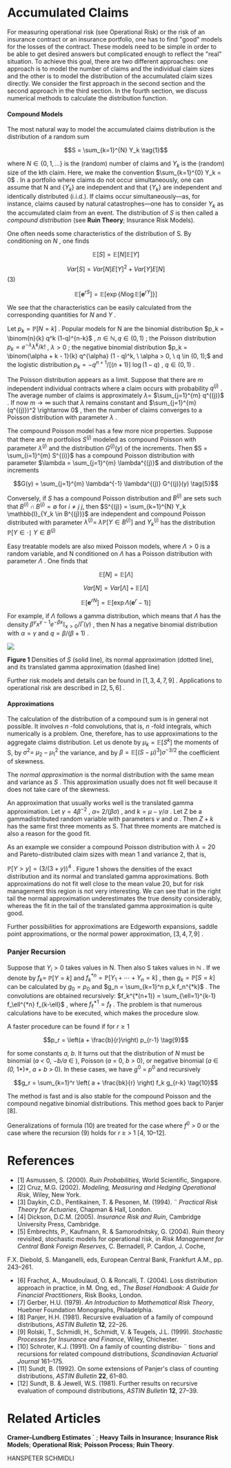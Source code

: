 # **Accumulated Claims**

For measuring operational risk (see Operational Risk) or the risk of an insurance contract or an insurance portfolio, one has to find "good" models for the losses of the contract. These models need to be simple in order to be able to get desired answers but complicated enough to reflect the "real" situation. To achieve this goal, there are two different approaches: one approach is to model the number of claims and the individual claim sizes and the other is to model the distribution of the accumulated claim sizes directly. We consider the first approach in the second section and the second approach in the third section. In the fourth section, we discuss numerical methods to calculate the distribution function.

#### **Compound Models**

The most natural way to model the accumulated claims distribution is the distribution of a random sum

$$S = \sum_{k=1}^{N} Y_k \tag{1}$$

where  $N \in \{0, 1, \ldots\}$  is the (random) number of claims and  $Y_k$  is the (random) size of the kth claim. Here, we make the convention  $\sum_{k=1}^{0} Y_k = 0$ . In a portfolio where claims do not occur simultaneously, one can assume that N and  $\{Y_k\}$  are independent and that  $\{Y_k\}$  are independent and identically distributed (i.i.d.). If claims occur simultaneously—as, for instance, claims caused by natural catastrophes—one has to consider  $Y_k$  as the accumulated claim from an event. The distribution of  $S$  is then called a *compound distribution* (see **Ruin Theory**; Insurance Risk Models).

One often needs some characteristics of the distribution of S. By conditioning on  $N$ , one finds

$$\mathbb{E}[S] = \mathbb{E}[N]\mathbb{E}[Y] \tag{2}$$

$$Var[S] = Var[N]E[Y]^{2} + Var[Y]E[N]$$
(3)

$$\mathbb{E}[\mathbf{e}^{rS}] = \mathbb{E}[\exp\{N \log \mathbb{E}[\mathbf{e}^{rY}]\}] \tag{4}$$

We see that the characteristics can be easily calculated from the corresponding quantities for  $N$  and  $Y$ .

Let  $p_k = \mathbb{P}[N = k]$ . Popular models for N are the binomial distribution  $p_k = \binom{n}{k} q^k (1-q)^{n-k}$ ,  $n \in \mathbb{N}, q \in (0, 1)$ ; the Poisson distribution  $p_k = e^{-\lambda} \lambda^k / k!$ ,  $\lambda > 0$ ; the negative binomial distribution  $p_k = \binom{\alpha + k - 1}{k} q^{\alpha} (1 - q)^k, \ \alpha > 0, \ q \in (0, 1);$ and the logistic distribution  $p_k = -q^{n+1}/[(n+1)]$  $\log(1-q)$ ,  $q \in (0, 1)$ .

The Poisson distribution appears as a limit. Suppose that there are  $m$  independent individual contracts where a claim occurs with probability  $q^{(j)}$ . The average number of claims is approximately  $\lambda =$  $\sum_{j=1}^{m} q^{(j)}$ . If now  $m \to \infty$  such that  $\lambda$  remains constant and  $\sum_{j=1}^{m} (q^{(j)})^2 \rightarrow 0$ , then the number of claims converges to a Poisson distribution with parameter  $\lambda$ .

The compound Poisson model has a few more nice properties. Suppose that there are *m* portfolios  $S^{(j)}$ modeled as compound Poisson with parameter  $\lambda^{(j)}$ and the distribution  $G^{(j)}(y)$  of the increments. Then  $S = \sum_{i=1}^{m} S^{(i)}$  has a compound Poisson distribution with parameter  $\lambda = \sum_{j=1}^{m} \lambda^{(j)}$  and distribution of the increments

$$G(y) = \sum_{j=1}^{m} \lambda^{-1} \lambda^{(j)} G^{(j)}(y) \tag{5}$$

Conversely, if  $S$  has a compound Poisson distribution and  $B^{(j)}$  are sets such that  $B^{(i)} \cap B^{(j)} = \emptyset$  for  $i \neq j$ *j*, then  $S^{(j)} = \sum_{k=1}^{N} Y_k \mathbb{I}_{Y_k \in B^{(j)}}$  are independent and compound Poisson distributed with parameter  $\lambda^{(j)} =$  $\lambda \mathbb{P}[Y \in B^{(j)}]$  and  $Y_k^{(j)}$  has the distribution  $\mathbb{P}[Y \in \cdot \mid$  $Y \in B^{(j)}$ 

Easy treatable models are also mixed Poisson models, where  $\Lambda > 0$  is a random variable, and N conditioned on  $\Lambda$  has a Poisson distribution with parameter  $\Lambda$ . One finds that

$$\mathbb{E}[N] = \mathbb{E}[\Lambda] \tag{6}$$

$$Var[N] = Var[\Lambda] + \mathbb{E}[\Lambda] \tag{7}$$

$$\mathbb{E}[\mathbf{e}^{rN}] = \mathbb{E}[\exp{\Lambda(\mathbf{e}^r - 1)}] \tag{8}$$

For example, if  $\Lambda$  follows a gamma distribution, which means that  $\Lambda$  has the density  $\beta^{\gamma} x^{\gamma-1} e^{-\beta x} \mathbb{I}_{x>0} / \Gamma(\gamma)$ , then N has a negative binomial distribution with  $\alpha = \gamma$  and  $q = \beta/(\beta + 1)$ .

![](_page_1_Figure_1.jpeg)

**Figure 1** Densities of  $S$  (solid line), its normal approximation (dotted line), and its translated gamma approximation (dashed line)

Further risk models and details can be found in  $[1, 3, 4, 7, 9]$ . Applications to operational risk are described in  $[2, 5, 6]$ .

#### Approximations

The calculation of the distribution of a compound sum is in general not possible. It involves  $n$ -fold convolutions, that is,  $n$ -fold integrals, which numerically is a problem. One, therefore, has to use approximations to the aggregate claims distribution. Let us denote by  $\mu_k = \mathbb{E}[S^k]$  the moments of S, by  $\sigma^2 =$  $\mu_2 - \mu_1^2$  the variance, and by  $\beta = \mathbb{E}[(S - \mu)^3] \sigma^{-3/2}$ the coefficient of skewness.

The *normal approximation* is the normal distribution with the same mean and variance as  $S$ . This approximation usually does not fit well because it does not take care of the skewness.

An approximation that usually works well is the translated gamma approximation. Let  $\gamma = 4\beta^{-2}$ ,  $\alpha =$  $2/(\beta\sigma)$ , and  $k = \mu - \gamma/\alpha$ . Let Z be a gammadistributed random variable with parameters  $\nu$  and  $\alpha$ . Then  $Z + k$  has the same first three moments as S. That three moments are matched is also a reason for the good fit.

As an example we consider a compound Poisson distribution with  $\lambda = 20$  and Pareto-distributed claim sizes with mean 1 and variance 2, that is,

 $\mathbb{P}[Y > y] = (3/(3 + y))^4$ . Figure 1 shows the densities of the exact distribution and its normal and translated gamma approximations. Both approximations do not fit well close to the mean value 20, but for risk management this region is not very interesting. We can see that in the right tail the normal approximation underestimates the true density considerably, whereas the fit in the tail of the translated gamma approximation is quite good.

Further possibilities for approximations are Edgeworth expansions, saddle point approximations, or the normal power approximation,  $[3, 4, 7, 9]$ .

### **Panjer Recursion**

Suppose that  $Y_i > 0$  takes values in N. Then also S takes values in  $\mathbb{N}$ . If we denote by  $f_k =$  $\mathbb{P}[Y=k]$  and  $f_k^{*n} = \mathbb{P}[Y_1 + \cdots + Y_n = k]$ , then  $g_k = \mathbb{P}[S = k]$  can be calculated by  $g_0 = p_0$  and  $g_n = \sum_{k=1}^n p_k f_n^{*k}$ . The convolutions are obtained recursively:  $f_k^{*(n+1)} = \sum_{\ell=1}^{k-1} f_\ell^{*n} f_{k-\ell}$ , where  $f_\ell^{*1} = f_\ell$ . The problem is that numerous calculations have to be executed, which makes the procedure slow.

A faster procedure can be found if for  $r \ge 1$ 

$$p_r = \left(a + \frac{b}{r}\right) p_{r-1} \tag{9}$$

for some constants *a, b*. It turns out that the distribution of *N* must be binomial (*a <* 0, −*b/a* ∈ ), Poisson (*a* = 0, *b >* 0), or negative binomial (*a* ∈ *(*0*,* 1*)*, *a* + *b >* 0). In these cases, we have *g*<sup>0</sup> = *p*<sup>0</sup> and recursively

$$g_r = \sum_{k=1}^r \left( a + \frac{bk}{r} \right) f_k g_{r-k} \tag{10}$$

The method is fast and is also stable for the compound Poisson and the compound negative binomial distributions. This method goes back to Panjer [8].

Generalizations of formula (10) are treated for the case where *f*<sup>0</sup> *>* 0 or the case where the recursion (9) holds for *r* ≥  *>* 1 [4, 10–12].

# **References**

- [1] Asmussen, S. (2000). *Ruin Probabilities*, World Scientific, Singapore.
- [2] Cruz, M.G. (2002). *Modeling, Measuring and Hedging Operational Risk*, Wiley, New York.
- [3] Daykin, C.D., Pentikainen, T. & Pesonen, M. (1994). ¨ *Practical Risk Theory for Actuaries*, Chapman & Hall, London.
- [4] Dickson, D.C.M. (2005). *Insurance Risk and Ruin*, Cambridge University Press, Cambridge.
- [5] Embrechts, P., Kaufmann, R. & Samorodnitsky, G. (2004). Ruin theory revisited, stochastic models for operational risk, in *Risk Management for Central Bank Foreign Reserves*, C. Bernadell, P. Cardon, J. Coche,

F.X. Diebold, S. Manganelli, eds, European Central Bank, Frankfurt A.M., pp. 243–261.

- [6] Frachot, A., Moudoulaud, O. & Roncalli, T. (2004). Loss distribution approach in practice, in M. Ong, ed., *The Basel Handbook: A Guide for Financial Practitioners*, Risk Books, London.
- [7] Gerber, H.U. (1979). *An Introduction to Mathematical Risk Theory*, Huebner Foundation Monographs, Philadelphia.
- [8] Panjer, H.H. (1981). Recursive evaluation of a family of compound distributions, *ASTIN Bulletin* **12**, 22–26.
- [9] Rolski, T., Schmidli, H., Schmidt, V. & Teugels, J.L. (1999). *Stochastic Processes for Insurance and Finance*, Wiley, Chichester.
- [10] Schroter, K.J. (1991). On a family of counting distribu- ¨ tions and recursions for related compound distributions, *Scandinavian Actuarial Journal* 161–175.
- [11] Sundt, B. (1992). On some extensions of Panjer's class of counting distributions, *ASTIN Bulletin* **22**, 61–80.
- [12] Sundt, B. & Jewell, W.S. (1981). Further results on recursive evaluation of compound distributions, *ASTIN Bulletin* **12**, 27–39.

# **Related Articles**

**Cramer–Lundberg Estimates ´** ; **Heavy Tails in Insurance**; **Insurance Risk Models**; **Operational Risk**; **Poisson Process**; **Ruin Theory**.

HANSPETER SCHMIDLI